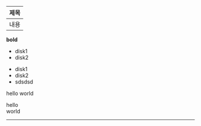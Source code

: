 |__제목__|
|------|
|내용

__bold__

- disk1
- disk2
* disk1
* disk2
* sdsdsd  

hello
world

hello  
world


---
<!--
- 👋 Hi, I’m @academyitwill
- 👀 I’m interested in ...
- 🌱 I’m currently learning ...
- 💞️ I’m looking to collaborate on ...
- 📫 How to reach me ...
-->
<!---
academyitwill/academyitwill is a ✨ special ✨ repository because its `README.md` (this file) appears on your GitHub profile.
You can click the Preview link to take a look at your changes.
--->

